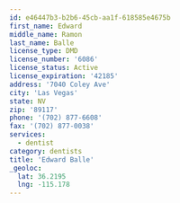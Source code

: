 ```yaml
---
id: e46447b3-b2b6-45cb-aa1f-618585e4675b
first_name: Edward
middle_name: Ramon
last_name: Balle
license_type: DMD
license_number: '6086'
license_status: Active
license_expiration: '42185'
address: '7040 Coley Ave'
city: 'Las Vegas'
state: NV
zip: '89117'
phone: '(702) 877-6608'
fax: '(702) 877-0038'
services:
  - dentist
category: dentists
title: 'Edward Balle'
_geoloc:
  lat: 36.2195
  lng: -115.178
---
```

